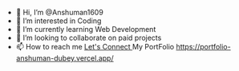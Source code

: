 - 👋 Hi, I’m @Anshuman1609
- 👀 I’m interested in Coding
- 🌱 I’m currently learning Web Development 
- 💞️ I’m looking to collaborate on paid projects 
- 📫 How to reach me <a href = "https://www.linkedin.com/in/anshuman-dubey-001654219/" target = "_blank"> Let's Connect </a>
My PortFolio https://portfolio-anshuman-dubey.vercel.app/

<!---
Anshuman1609/Anshuman1609 is a ✨ special ✨ repository because its `README.md` (this file) appears on your GitHub profile.
You can click the Preview link to take a look at your changes.
--->
